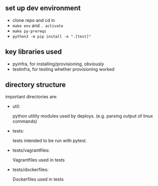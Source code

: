 
## set up dev environment

- clone repo and cd in
- `make env` and `. activate`
- `make py-prereqs`
- `python3 -m pip install -e ".[test]"`

## key libraries used

- pyinfra, for installing/provisioning, obviously
- testinfra, for testing whether provisioning worked

## directory structure

important directories are:

- util:

  python utility modules used by deploys. (e.g. parsing
  output of linux commands)

- tests:

  tests intended to be run with pytest.

- tests/vagrantfiles:

  Vagrantfiles used in tests

- tests/dockerfiles:

  Dockerfiles used in tests

